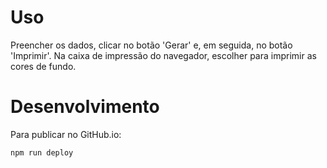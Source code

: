 # Uso

Preencher os dados, clicar no botão 'Gerar' e, em seguida, no botão 'Imprimir'. Na caixa de impressão do navegador, escolher para imprimir as cores de fundo.

# Desenvolvimento

Para publicar no GitHub.io:

`npm run deploy`
